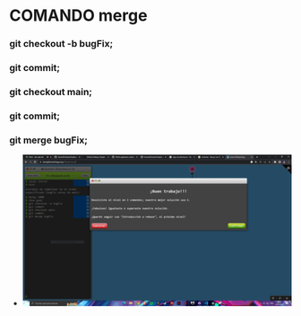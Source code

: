 # COMANDO merge

### git checkout -b bugFix;
### git commit;
### git checkout main;
### git commit;
### git merge bugFix;

+ ![Imagen3](/comandos/imagenes/03.PNG)